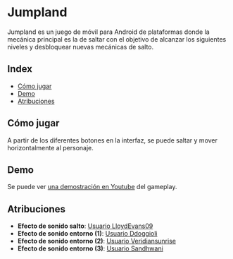 # Jumpland
Jumpland es un juego de móvil para Android de plataformas donde la mecánica principal es la de saltar con el objetivo de alcanzar los siguientes niveles y desbloquear nuevas mecánicas de salto.

## Index

- [Cómo jugar](https://github.com/Tomas-Gayo/sokoban-2D/blob/main/README.md#c%C3%B3mo-jugar)
- [Demo](https://github.com/Tomas-Gayo/sokoban-2D/blob/main/README.md#demo)
- [Atribuciones](https://github.com/Tomas-Gayo/sokoban-2D/blob/main/README.md#demo)

## Cómo jugar
A partir de los diferentes botones en la interfaz, se puede saltar y mover horizontalmente al personaje.

## Demo 
Se puede ver [una demostración en Youtube](https://youtu.be/JeYN7IPhmjg) del gameplay.

## Atribuciones

- **Efecto de sonido salto**: [Usuario LloydEvans09](https://freesound.org/people/LloydEvans09/sounds/187025/)
- **Efecto de sonido entorno (1)**: [Usuario Ddoggioli](https://freesound.org/people/Dpoggioli/sounds/196914/)
- **Efecto de sonido entorno (2)**: [Usuario Veridiansunrise](https://freesound.org/people/Veridiansunrise/sounds/321118/)
- **Efecto de sonido entorno (3)**: [Usuario Sandhwani](https://freesound.org/people/Sandhwani/sounds/556992/)

